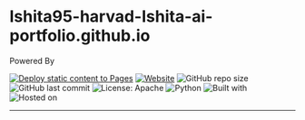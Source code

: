 # Ishita95-harvad-Ishita-ai-portfolio.github.io
Powered By

[![Deploy static content to Pages](https://github.com/Ishita95-harvad/Ishita95-harvad-Ishita-ai.mtech-portfolio.github.io/actions/workflows/static.yml/badge.svg?branch=main&event=deployment_status)](https://github.com/Ishita95-harvad/Ishita95-harvad-Ishita-ai.mtech-portfolio.github.io/actions/workflows/static.yml)
[![Website](https://img.shields.io/website?down_color=red&down_message=offline&up_color=green&up_message=online&url=https%3A%2F%2Fishita95-harvad.github.io)](https://ishita95-harvad.github.io)
![GitHub repo size](https://img.shields.io/github/repo-size/Ishita95-harvad/Ishita95-harvad-Ishita-ai-portfolio.github.io)
![GitHub last commit](https://img.shields.io/github/last-commit/Ishita95-harvad/Ishita95-harvad-Ishita-ai-portfolio.github.io)
![License: Apache](https://img.shields.io/github/license/Ishita95-harvad/Ishita95-harvad-Ishita-ai-portfolio.github.io)
![Python](https://img.shields.io/badge/python-3.10+-blue.svg)
![Built with](https://img.shields.io/badge/Built%20With-HTML%2FCSS%2C%20JavaScript%2C%20Streamlit-brightgreen)
![Hosted on](https://img.shields.io/badge/Hosted%20on-GitHub%20Pages-purple)

----------------------------------------------------------------------------------------------------------------------------------------------------------------------------------------------------------------
